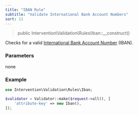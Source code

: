 ```yaml
---
title: "IBAN Rule"
subtitle: "Validate International Bank Account Numbers"
sort: 11
---
```


> public Intervention\Validation\Rules\Iban::__construct()

Checks for a valid [International Bank Account Number](https://en.wikipedia.org/wiki/International_Bank_Account_Number) (IBAN).

### Parameters

none

### Example

```php
use Intervention\Validation\Rules\Iban;

$validator = Validator::make($request->all(), [
    'attribute-key' => new Iban(),
]);
```
